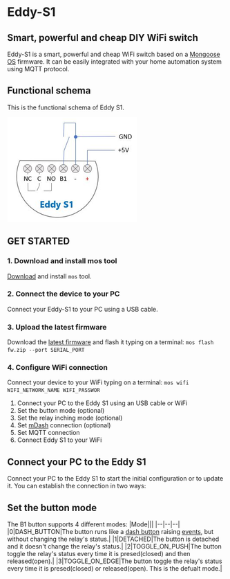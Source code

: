 # Eddy-S1   
## Smart, powerful and cheap DIY WiFi switch
Eddy-S1 is a smart, powerful and cheap WiFi switch based on a [Mongoose OS](https://mongoose-os.com/) firmware. It can be easily integrated with your home automation system using MQTT protocol.
## Functional schema
This is the functional schema of Eddy S1.

![eddy-s1 functional schema](docs/eddy-s1_functional_schema.jpg)
## GET STARTED
### 1. Download and install mos tool
[Download](https://mongoose-os.com/docs/mongoose-os/quickstart/setup.md#1-download-and-install-mos-tool) and install `mos` tool.
### 2. Connect the device to your PC
Connect your Eddy-S1 to your PC using a USB cable.
### 3. Upload the latest firmware
Download the [latest firmware](../../releases/latest/download/fw.zip) and flash it typing on a terminal:
`mos flash fw.zip --port SERIAL_PORT` 
### 4. Configure WiFi connection
Connect your device to your WiFi typing on a terminal:
`mos wifi WIFI_NETWORK_NAME WIFI_PASSWOR`

1. Connect your PC to the Eddy S1 using an USB cable or WiFi
2. Set the button mode (optional)
3. Set the relay inching mode (optional)
4. Set [mDash](https://mdash.net/) connection (optional)
5. Set MQTT connection
6. Connect Eddy S1 to your WiFi
## Connect your PC to the Eddy S1
Connect your PC to the Eddy S1 to start the initial configuration or to update it. You can establish the connection in two ways:
## Set the button mode
The B1 button supports 4 different modes:
|Mode|||
|--|--|--|
|0|DASH_BUTTON|The button runs like a [dash button](https://github.com/diy365-mgos/bbutton) raising [events](https://github.com/diy365-mgos/bbutton/blob/master/README.md#mgos_bbutton_event), but without changing the relay's status.|
|1|DETACHED|The button is detached and it doesn't change the relay's status.|
|2|TOGGLE_ON_PUSH|The button toggle the relay's status every time it is presed(closed) and then released(open).|
|3|TOGGLE_ON_EDGE|The button toggle the relay's status every time it is presed(closed) or released(open). This is the defualt mode.|

